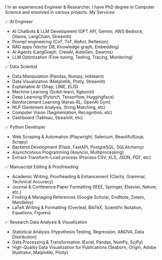 I'm an experienced Engineer & Researcher. I have PhD degree in Computer Science and envolved in various projects. My Services:

✅ AI Engineer
- AI Chatbots & LLM Development (GPT API, Gemini, AWS Bedrock, Ollama, LangChain, Streamlit)
- Prompt engineering (CoT, ToT, ReAct, Reflexion)
- RAG apps (Vector DB, Knowledge graph, Embedding)
- AI Agents (LangGraph, CrewAI, AutoGen, Swarms)
- LLM Optimization (Fine-tuning, Testing, Tracing, Monitoring)

✅ Data Scientist
- Data Manipulation (Pandas, Numpy, Imblearn)
- Data Visualization (Matplotlib, Plotly, Streamlit)
- Explainable AI (Shap, LIME, ELI5)
- Machine Learning (Scikit-learn, Xgboost)
- Deep Learning (Pytorch, Tensorflow, Huggingface)
- Reinforcement Learning (Keras-RL, OpenAI Gym)
- NLP (Sentiment Analysis, String Matching, etc)
- Computer Vision (Segmentation, Recognition, etc)
- Dashboard (Tableau, Streamlit, etc)

✅ Python Developer
- Web Scraping & Automation (Playwright, Selenium, BeautifulSoup, Scrapy)
- Backend Development (Flask, FastAPI, PostgreSQL, SQLAlchemy)
- Asynchronous Programming (Asyncio, Multiprocessing)
- Extract-Transform-Load process (Process CSV, XLS, JSON, PDF, etc)

✅ Manuscript Editing & Proofreading 
- Academic Writing, Proofreading & Enhancement (Clarity, Grammar, Technical Accuracy)  
- Journal & Conference Paper Formatting (IEEE, Springer, Elsevier, Nature, etc.)  
- Finding & Managing References (Google Scholar, EndNote, Zotero, Mendeley)  
- LaTeX Writing & Formatting (Overleaf, BibTeX, Scientific Notation, Equations, Figures)  

✅ Research Data Analysis & Visualization
- Statistical Analysis (Hypothesis Testing, Regression, ANOVA, Data Distribution)  
- Data Processing & Transformation (Excel, Pandas, NumPy, SciPy)  
- High-Quality Data Visualization for Publications (Seaborn, Origin, Adobe Illustrator, Matplotlib, Plotly)
